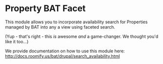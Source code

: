 # Property BAT Facet

This module allows you to incorporate availability search for Properties managed by BAT into any a view using faceted search.

(Yup - that's right - this *is* awesome *and* a game-changer. We thought you'd like it too...)

We provide documentation on how to use this module here: http://docs.roomify.us/bat/drupal/search_availability.html


